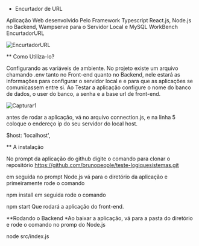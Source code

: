 * Encurtador de URL

Aplicação Web desenvolvido Pelo Framework Typescript React.js, Node.js no Backend, Wampserve para o Servidor Local e MySQL WorkBench
EncurtadorURL

![EncurtadorURL](https://user-images.githubusercontent.com/24817323/128225456-873cd112-12bf-486d-8422-9c693adeed50.PNG)

** Como Utiliza-lo?

Configurando as variáveis de ambiente.
No projeto existe um arquivo chamando .env tanto no Front-end quanto no Backend, nele estará as informações para configurar o servidor local e e para que as aplicações se comunicassem entre si. Ao Testar a aplicação configure o nome do banco de dados, o user do banco, a senha e a base url de front-end.

![Capturar1](https://user-images.githubusercontent.com/24817323/128225519-25fdbf5e-ce02-48af-ad1b-e5c5c2391b6b.PNG)


antes de rodar a aplicação, vá no arquivo connection.js, e na linha 5 coloque o endereço ip do seu servidor do local host.

$host: 'localhost',

** A instalação

No prompt da aplicação do github digite o comando para clonar o repositório
https://github.com/brunopeople/teste-logiquesistemas.git

em seguida no prompt Node.js vá para o diretório da aplicação e primeiramente rode o comando

npm install
em seguida rode o comando

npm start
Que rodará a aplicação do front-end.

**Rodando o Backend
 *Ao baixar a aplicação, vá para a pasta do diretório e rode o comando no promp do Node.js
  
  node src/index.js
